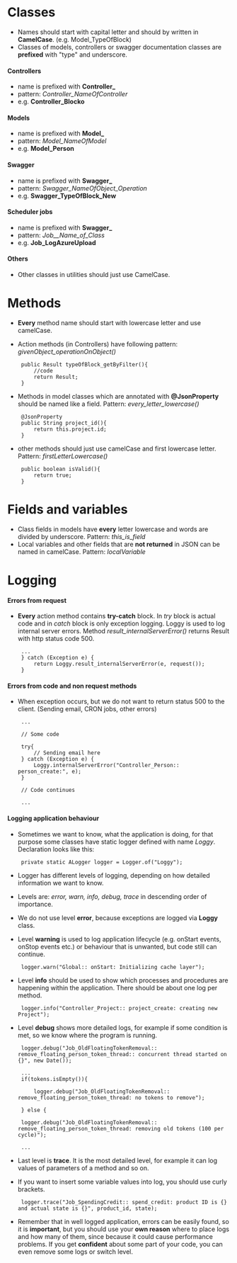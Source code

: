 # Classes
 * Names should start with capital letter and should by written in **CamelCase**. (e.g. Model_TypeOfBlock)
 * Classes of models, controllers or swagger documentation classes are **prefixed** with "type" and underscore.

#### Controllers
 * name is prefixed with **Controller_**
 * pattern: *Controller_NameOfController*
 * e.g. **Controller_Blocko**

#### Models
 * name is prefixed with **Model_**
 * pattern: *Model_NameOfModel*
 * e.g. **Model_Person**

#### Swagger
 * name is prefixed with **Swagger_**
 * pattern: *Swagger_NameOfObject_Operation*
 * e.g. **Swagger_TypeOfBlock_New**


#### Scheduler jobs
 * name is prefixed with **Swagger_**
 * pattern: *Job__Name_of_Class*
  * e.g. **Job_LogAzureUpload**

#### Others
 * Other classes in utilities should just use CamelCase.

# Methods
 * **Every** method name should start with lowercase letter and use camelCase.
 * Action methods (in Controllers) have following pattern: *givenObject_operationOnObject()*

        public Result typeOfBlock_getByFilter(){
            //code
            return Result;
        }


 * Methods in model classes which are annotated with **@JsonProperty** should be named like a field. Pattern: *every_letter_lowercase()*

        @JsonProperty
        public String project_id(){
            return this.project.id;
        }

 * other methods should just use camelCase and first lowercase letter. Pattern: *firstLetterLowercase()*

        public boolean isValid(){
            return true;
        }

# Fields and variables
 * Class fields in models have **every** letter lowercase and words are divided by underscore. Pattern: *this_is_field*
 * Local variables and other fields that are **not returned** in JSON can be named in camelCase. Pattern: *localVariable*

# Logging
#### Errors from request
 * **Every** action method contains **try-catch** block. In *try* block is actual code and in *catch* block is only exception logging. Loggy is used to log internal server errors. Method *result_internalServerError()* returns Result with http status code 500.

        ...
        } catch (Exception e) {
            return Loggy.result_internalServerError(e, request());
        }

#### Errors from code and non request methods
 * When exception occurs, but we do not want to return status 500 to the client. (Sending email, CRON jobs, other errors)

        ...

        // Some code

        try{
            // Sending email here
        } catch (Exception e) {
            Loggy.internalServerError("Controller_Person:: person_create:", e);
        }

        // Code continues

        ...

#### Logging application behaviour
 * Sometimes we want to know, what the application is doing, for that purpose some classes have static logger defined with name *Loggy*. Declaration looks like this:

        private static ALogger logger = Logger.of("Loggy");

 * Logger has different levels of logging, depending on how detailed information we want to know.
 * Levels are: *error, warn, info, debug, trace* in descending order of importance.
 * We do not use level **error**, because exceptions are logged via **Loggy** class.
 * Level **warning** is used to log application lifecycle (e.g. onStart events, onStop events etc.) or behaviour that is unwanted, but code still can continue.

        logger.warn("Global:: onStart: Initializing cache layer");

 * Level **info** should be used to show which processes and procedures are happening within the application. There should be about one log per method.

        logger.info("Controller_Project:: project_create: creating new Project");

 * Level **debug** shows more detailed logs, for example if some condition is met, so we know where the program is running.

        logger.debug("Job_OldFloatingTokenRemoval:: remove_floating_person_token_thread:: concurrent thread started on {}", new Date());

        ...
        if(tokens.isEmpty()){

            logger.debug("Job_OldFloatingTokenRemoval:: remove_floating_person_token_thread: no tokens to remove");

        } else {

        logger.debug("Job_OldFloatingTokenRemoval:: remove_floating_person_token_thread: removing old tokens (100 per cycle)");

        ...
 * Last level is **trace**. It is the most detailed level, for example it can log values of parameters of a method and so on.
 * If you want to insert some variable values into log, you should use curly brackets.

        logger.trace("Job_SpendingCredit:: spend_credit: product ID is {} and actual state is {}", product_id, state);

 * Remember that in well logged application, errors can be easily found, so it is **important**, but you should use your **own reason** where to place logs and how many of them, since because it could cause performance problems. If you get **confident** about some part of your code, you can even remove some logs or switch level.
